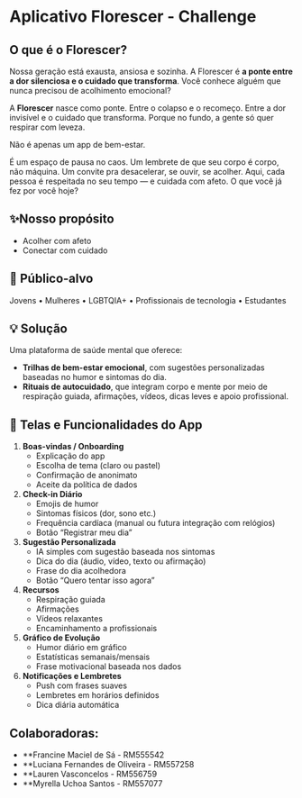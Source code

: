 # Aplicativo Florescer - Challenge

## **O que é o Florescer?**

Nossa geração está exausta, ansiosa e sozinha. A Florescer é **a ponte entre a dor silenciosa e o cuidado que transforma**. Você conhece alguém que nunca precisou de acolhimento emocional?

A **Florescer** nasce como ponte. Entre o colapso e o recomeço. Entre a dor invisível e o cuidado que transforma. Porque no fundo, a gente só quer respirar com leveza.

Não é apenas um app de bem-estar.

É um espaço de pausa no caos. Um lembrete de que seu corpo é corpo, não máquina. Um convite pra desacelerar, se ouvir, se acolher. Aqui, cada pessoa é respeitada no seu tempo — e cuidada com afeto. O que você já fez por você hoje?

## **✨Nosso propósito**

- Acolher com afeto
- Conectar com cuidado

## 🫶 **Público-alvo**

Jovens • Mulheres • LGBTQIA+ • Profissionais de tecnologia • Estudantes

## **💡 Solução**

Uma plataforma de saúde mental que oferece:

- **Trilhas de bem-estar emocional**, com sugestões personalizadas baseadas no humor e sintomas do dia.
- **Rituais de autocuidado**, que integram corpo e mente por meio de respiração guiada, afirmações, vídeos, dicas leves e apoio profissional.

## 🌸 **Telas e Funcionalidades do App**

1. **Boas-vindas / Onboarding**
    - Explicação do app
    - Escolha de tema (claro ou pastel)
    - Confirmação de anonimato
    - Aceite da política de dados
2. **Check-in Diário**
    - Emojis de humor
    - Sintomas físicos (dor, sono etc.)
    - Frequência cardíaca (manual ou futura integração com relógios)
    - Botão “Registrar meu dia”
3. **Sugestão Personalizada**
    - IA simples com sugestão baseada nos sintomas
    - Dica do dia (áudio, vídeo, texto ou afirmação)
    - Frase do dia acolhedora
    - Botão “Quero tentar isso agora”
4. **Recursos**
    - Respiração guiada
    - Afirmações
    - Vídeos relaxantes
    - Encaminhamento a profissionais
5. **Gráfico de Evolução**
    - Humor diário em gráfico
    - Estatísticas semanais/mensais
    - Frase motivacional baseada nos dados
6. **Notificações e Lembretes**
    - Push com frases suaves
    - Lembretes em horários definidos
    - Dica diária automática

## **Colaboradoras:**

- **Francine Maciel de Sá - RM555542
- **Luciana Fernandes de Oliveira - RM557258
- **Lauren Vasconcelos - RM556759
- **Myrella Uchoa Santos - RM557077
